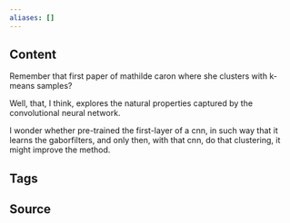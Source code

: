 ```yaml
---
aliases: []
---
```

## Content
Remember that first paper of mathilde caron where she clusters with k-means samples?

Well, that, I think, explores the natural properties captured by the convolutional neural network. 

I wonder whether pre-trained the first-layer of a cnn, in such way that it learns the gaborfilters, and only then, with that cnn, do that clustering, it might improve the method.

## Tags

## Source
